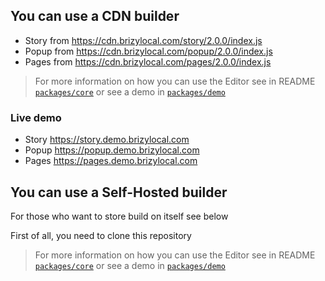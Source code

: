 ## You can use a CDN builder
- Story from https://cdn.brizylocal.com/story/2.0.0/index.js
- Popup from https://cdn.brizylocal.com/popup/2.0.0/index.js
- Pages from https://cdn.brizylocal.com/pages/2.0.0/index.js

> For more information on how you can use the Editor see in README [`packages/core`](https://github.com/bagrinsergiu/demo-editor-partners/blob/master/packages/core/README.MD) or see a demo in [`packages/demo`](https://github.com/bagrinsergiu/demo-editor-partners/blob/master/packages/demo/README.MD)

### Live demo
- Story https://story.demo.brizylocal.com
- Popup https://popup.demo.brizylocal.com
- Pages https://pages.demo.brizylocal.com

## You can use a Self-Hosted builder
For those who want to store build on itself see below

First of all, you need to clone this repository

> For more information on how you can use the Editor see in README [`packages/core`](https://github.com/bagrinsergiu/demo-editor-partners/blob/master/packages/core/README.MD) or see a demo in [`packages/demo`](https://github.com/bagrinsergiu/demo-editor-partners/blob/master/packages/demo/README.MD)